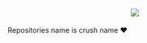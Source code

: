 <h1 align="center">
  <img src="https://readme-typing-svg.herokuapp.com?font=Fira+Code&size=32&duration=3000&pause=1000&color=F78CB4&center=true&vCenter=true&width=435&lines=Npmc;N+p+m+c"/>
</h1>

Repositories name is crush name ❤
